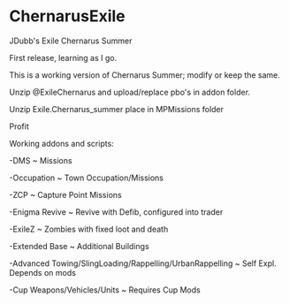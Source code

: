 # ChernarusExile
JDubb's Exile Chernarus Summer

First release, learning as I go.

This is a working version of Chernarus Summer; modify or keep the same.


Unzip @ExileChernarus and upload/replace pbo's in addon folder.

Unzip Exile.Chernarus_summer place in MPMissions folder

Profit

Working addons and scripts:

-DMS ~ Missions 

-Occupation ~ Town Occupation/Missions

-ZCP ~ Capture Point Missions

-Enigma Revive ~ Revive with Defib, configured into trader

-ExileZ ~ Zombies with fixed loot and death

-Extended Base ~ Additional Buildings

-Advanced Towing/SlingLoading/Rappelling/UrbanRappelling ~ Self Expl. Depends on mods

-Cup Weapons/Vehicles/Units ~ Requires Cup Mods
